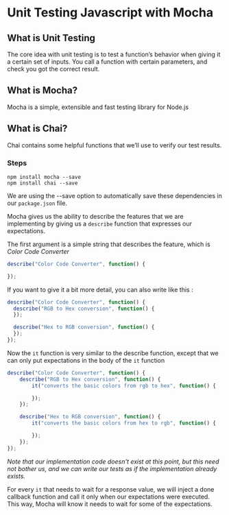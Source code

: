# Unit Testing Javascript with Mocha

## What is Unit Testing
The core idea with unit testing is to test a function’s behavior when giving it a certain set of inputs. You call a function with certain parameters, and check you got the correct result.

## What is Mocha?
Mocha is a simple, extensible and fast testing library for Node.js

## What is Chai?
Chai contains some helpful functions that we’ll use to verify our test results.

### Steps

```
npm install mocha --save
npm install chai --save
```
We are using the --save option to automatically save these dependencies in our ```package.json``` file.


Mocha gives us the ability to describe the features that we are implementing by giving us a ```describe``` function that expresses our expectations. 

The first argument is a simple string that describes the feature, which is *Color Code Converter*

```javascript
describe("Color Code Converter", function() {

});
```
If you want to give it a bit more detail, you can also write like this :

```javascript
describe("Color Code Converter", function() {
  describe("RGB to Hex conversion", function() {
  });

  describe("Hex to RGB conversion", function() {
  });
});
```

Now the ```it``` function is very similar to the describe function, except that we can only put expectations in the body of the ```it``` function

```javascript
describe("Color Code Converter", function() {
    describe("RGB to Hex conversion", function() {
        it("converts the basic colors from rgb to hex", function() {

        });
    });

    describe("Hex to RGB conversion", function() {
        it("converts the basic colors from hex to rgb", function() {

        });
    });
});
```

*Note that our implementation code doesn't exist at this point, but this need not bother us, and we can write our tests as if the implementation already exists.*

For every ```it``` that needs to wait for a response value, we will inject a done callback function and call it only when our expectations were executed. This way, Mocha will know it needs to wait for some of the expectations.
